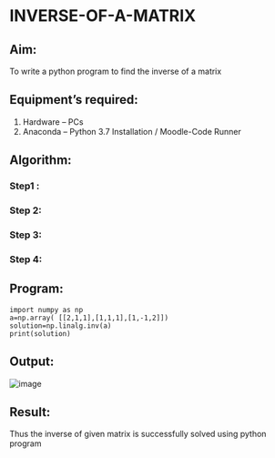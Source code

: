 # INVERSE-OF-A-MATRIX
## Aim:
To write a python program to find the inverse of a matrix
## Equipment’s required:
1. 	Hardware – PCs
2. 	Anaconda – Python 3.7 Installation / Moodle-Code Runner
## Algorithm:
### Step1 : 
### Step 2: 
### Step 3: 
### Step 4: 

## Program:
```
import numpy as np
a=np.array( [[2,1,1],[1,1,1],[1,-1,2]])
solution=np.linalg.inv(a)
print(solution)
```
## Output:
![image](https://github.com/user-attachments/assets/bd135147-3d52-42d4-a39c-e251f477aa6b)

## Result:
Thus the inverse of given matrix is successfully solved using python program


